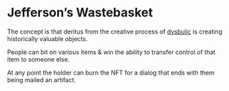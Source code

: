 # Jefferson’s Wastebasket

The concept is that deritus from the creative process of <a href="//x.com/dysbulic/">dysbulic</a> is creating historically valuable objects.

People can bit on various items & win the ability to transfer control of that item to someone else.

At any point the holder can burn the NFT for a dialog that ends with them being mailed an artifact.
